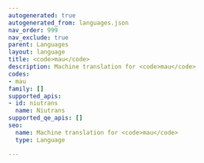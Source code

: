 ```yaml
---
autogenerated: true
autogenerated_from: languages.json
nav_order: 999
nav_exclude: true
parent: Languages
layout: language
title: <code>mau</code>
description: Machine translation for <code>mau</code>
codes:
- mau
family: []
supported_apis:
- id: niutrans
  name: Niutrans
supported_qe_apis: []
seo:
  name: Machine translation for <code>mau</code>
  type: Language

---
```


